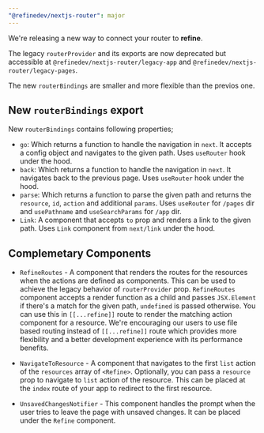 ```yaml
---
"@refinedev/nextjs-router": major
---
```



We're releasing a new way to connect your router to **refine**. 

The legacy `routerProvider` and its exports are now deprecated but accessible at `@refinedev/nextjs-router/legacy-app` and `@refinedev/nextjs-router/legacy-pages`.

The new `routerBindings` are smaller and more flexible than the previos one.

## New `routerBindings` export

New `routerBindings` contains following properties;

- `go`: Which returns a function to handle the navigation in `next`. It accepts a config object and navigates to the given path. Uses `useRouter` hook under the hood.
- `back`: Which returns a function to handle the navigation in `next`. It navigates back to the previous page. Uses `useRouter` hook under the hood.
- `parse`: Which returns a function to parse the given path and returns the `resource`, `id`, `action` and additional `params`. Uses `useRouter` for `/pages` dir and `usePathname` and `useSearchParams` for `/app` dir.
- `Link`: A component that accepts `to` prop and renders a link to the given path. Uses `Link` component from `next/link` under the hood.

## Complemetary Components

- `RefineRoutes` - A component that renders the routes for the resources when the actions are defined as components. This can be used to achieve the legacy behavior of `routerProvider` prop. `RefineRoutes` component accepts a render function as a child and passes `JSX.Element` if there's a match for the given path, `undefined` is passed otherwise. You can use this in `[[...refine]]` route to render the matching action component for a resource. We're encouraging our users to use file based routing instead of `[[...refine]]` route which provides more flexibility and a better development experience with its performance benefits.

- `NavigateToResource` - A component that navigates to the first `list` action of the `resources` array of `<Refine>`. Optionally, you can pass a `resource` prop to navigate to `list` action of the resource. This can be placed at the `index` route of your app to redirect to the first resource.

- `UnsavedChangesNotifier` - This component handles the prompt when the user tries to leave the page with unsaved changes. It can be placed under the `Refine` component.
